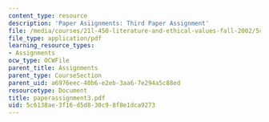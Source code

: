 ```yaml
---
content_type: resource
description: 'Paper Asiignments: Third Paper Assignment'
file: /media/courses/21l-450-literature-and-ethical-values-fall-2002/5c6138ae3f16d5d830c98f8e1dca9273_paperassignment3.pdf
file_type: application/pdf
learning_resource_types:
- Assignments
ocw_type: OCWFile
parent_title: Assignments
parent_type: CourseSection
parent_uid: a6976eec-40b6-e2eb-3aa6-7e294a5c88ed
resourcetype: Document
title: paperassignment3.pdf
uid: 5c6138ae-3f16-d5d8-30c9-8f8e1dca9273
---
```

